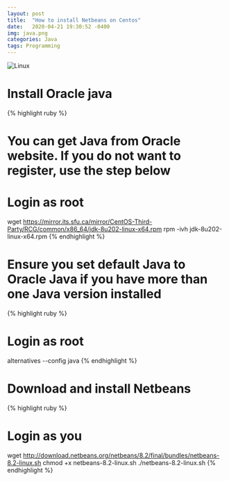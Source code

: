 ```yaml
---
layout: post
title:  "How to install Netbeans on Centos"
date:   2020-04-21 19:30:52 -0400
img: java.png
categories: Java
tags: Programming
---
```


![Linux]({{site.baseurl}}/images/java.png)

# Install Oracle java
{% highlight ruby %}
# You can get Java from Oracle website. If you do not want to register, use the step below
# Login as root
wget https://mirror.its.sfu.ca/mirror/CentOS-Third-Party/RCG/common/x86_64/jdk-8u202-linux-x64.rpm
rpm -ivh jdk-8u202-linux-x64.rpm
{% endhighlight %}

# Ensure you set default Java to Oracle Java if you have more than one Java version installed
{% highlight ruby %}
# Login as root
alternatives --config java
{% endhighlight %}

# Download and install Netbeans
{% highlight ruby %}
# Login as you
wget http://download.netbeans.org/netbeans/8.2/final/bundles/netbeans-8.2-linux.sh
chmod +x netbeans-8.2-linux.sh
./netbeans-8.2-linux.sh
{% endhighlight %}
